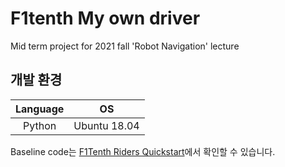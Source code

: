 # F1tenth My own driver  

Mid term project for 2021 fall 'Robot Navigation' lecture  

## 개발 환경  
|Language|OS|  
|:---:|:---:|  
|Python|Ubuntu 18.04|  

Baseline code는 [F1Tenth Riders Quickstart](https://gitlab.com/acrome-colab/riders-poc/f1tenth-riders-quickstart)에서 확인할 수 있습니다.  

